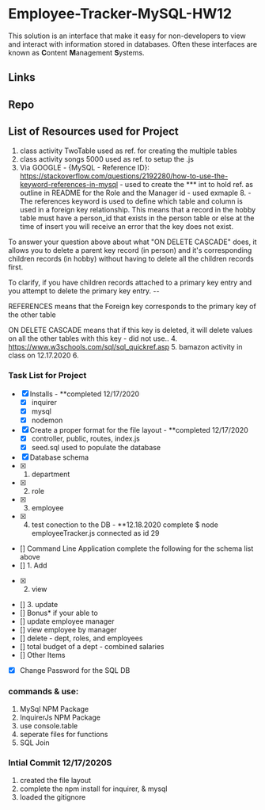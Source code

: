 # Employee-Tracker-MySQL-HW12
This solution is an interface that make it easy for non-developers to view and interact with information stored in databases. Often these interfaces are known as **C**ontent **M**anagement **S**ystems.

## Links

## Repo

## List of Resources used for Project
1. class activity TwoTable used as ref. for creating the multiple tables 
2. class activity songs 5000 used as ref. to setup the .js
3. Via GOOGLE - {MySQL - Reference ID}: https://stackoverflow.com/questions/2192280/how-to-use-the-keyword-references-in-mysql - used to create the *** int to hold ref. as outline in README for the Role and the Manager id - used exmaple 8. - The references keyword is used to define which table and column is used in a foreign key relationship. This means that a record in the hobby table must have a person_id that exists in the person table or else at the time of insert you will receive an error that the key does not exist.

To answer your question above about what "ON DELETE CASCADE" does, it allows you to delete a parent key record (in person) and it's corresponding children records (in hobby) without having to delete all the children records first.

To clarify, if you have children records attached to a primary key entry and you attempt to delete the primary key entry. -- 

REFERENCES means that the Foreign key corresponds to the primary key of the other table

ON DELETE CASCADE means that if this key is deleted, it will delete values on all the other tables with this key - did not use.. 
4. https://www.w3schools.com/sql/sql_quickref.asp
5. bamazon activity in class on 12.17.2020
6. 

### Task List for Project
- [x] Installs - **completed 12/17/2020
    - [x] inquirer
    - [x] mysql
    - [x] nodemon 
- [x] Create a proper format for the file layout - **completed 12/17/2020
    - [x] controller, public, routes, index.js
    - [x] seed.sql used to populate the database
- [x] Database schema 
-   [x] 1. department
-   [x] 2. role
-   [x] 3. employee
-   [x] 4. test conection to the DB - **12.18.2020 complete $ node employeeTracker.js connected as id 29
- [] Command Line Application complete the following for the schema list above
-   [] 1. Add 
-   [X] 2. view
-   [] 3. update
- [] Bonus* if your able to 
-   [] update employee manager
-   [] view employee by manager
-   [] delete - dept, roles, and employees
- [] total budget of a dept - combined salaries
- [] Other Items
-   [x] Change Password for the SQL DB

### commands & use:
1. MySql NPM Package
2. InquirerJs NPM Package
3. use console.table
4. seperate files for functions
5. SQL Join

### Intial Commit 12/17/2020S
1. created the file layout
2. complete the npm install for inquirer, & mysql
3. loaded the gitignore
